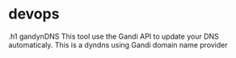 # devops

.h1 gandynDNS
This tool use the Gandi API to update your DNS automaticaly. This is a dyndns using Gandi domain name provider

